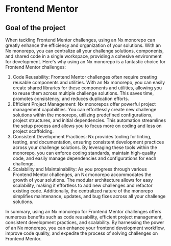 # Frontend Mentor

## Goal of the project

When tackling Frontend Mentor challenges, using an Nx monorepo can greatly enhance the efficiency and organization of your solutions. With an Nx monorepo, you can centralize all your challenge solutions, components, and shared code in a single workspace, providing a cohesive environment for development. Here's why using an Nx monorepo is a fantastic choice for Frontend Mentor challenges:

1. Code Reusability: Frontend Mentor challenges often require creating reusable components and utilities. With an Nx monorepo, you can easily create shared libraries for these components and utilities, allowing you to reuse them across multiple challenge solutions. This saves time, promotes consistency, and reduces duplication efforts.
2. Efficient Project Management: Nx monorepos offer powerful project management capabilities. You can effortlessly create new challenge solutions within the monorepo, utilizing predefined configurations, project structures, and initial dependencies. This automation streamlines the setup process and allows you to focus more on coding and less on project scaffolding.
3. Consistent Development Practices: Nx provides tooling for linting, testing, and documentation, ensuring consistent development practices across your challenge solutions. By leveraging these tools within the monorepo, you can enforce coding standards, maintain high-quality code, and easily manage dependencies and configurations for each challenge.
4. Scalability and Maintainability: As you progress through various Frontend Mentor challenges, an Nx monorepo accommodates the growth of your solutions. The modular architecture allows for easy scalability, making it effortless to add new challenges and refactor existing code. Additionally, the centralized nature of the monorepo simplifies maintenance, updates, and bug fixes across all your challenge solutions.

In summary, using an Nx monorepo for Frontend Mentor challenges offers numerous benefits such as code reusability, efficient project management, consistent development practices, and scalability. By harnessing the power of an Nx monorepo, you can enhance your frontend development workflow, improve code quality, and expedite the process of solving challenges on Frontend Mentor.
